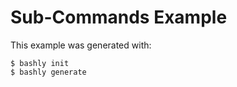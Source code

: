 Sub-Commands Example
==================================================

This example was generated with:

    $ bashly init
    $ bashly generate
